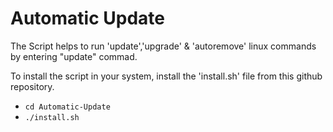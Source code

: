 # Automatic Update

The Script helps to run 'update','upgrade' & 'autoremove' linux commands by entering "update" commad.

To install the script in your system, install the 'install.sh' file from this github repository.
- `cd Automatic-Update`
- `./install.sh`
